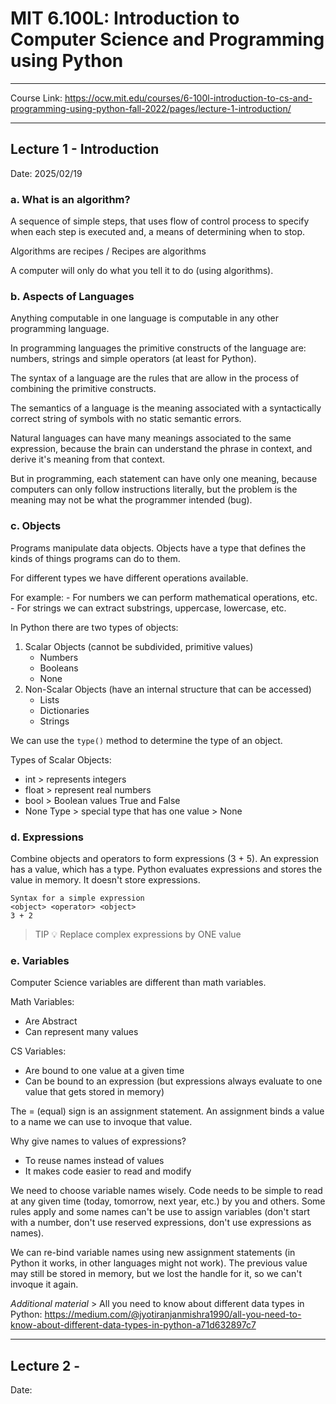 # MIT 6.100L: Introduction to Computer Science and Programming using Python   

----

Course Link: https://ocw.mit.edu/courses/6-100l-introduction-to-cs-and-programming-using-python-fall-2022/pages/lecture-1-introduction/  

----
## **Lecture 1 - Introduction** 

Date: 2025/02/19  
### **a. What is an algorithm?**

A sequence of simple steps, that uses flow of control process to specify when each step is executed and, a means of determining when to stop.  

Algorithms are recipes / Recipes are algorithms 

A computer will only do what you tell it to do (using algorithms).


### **b. Aspects of Languages**

Anything computable in one language is computable in any other programming language.  

In programming languages the primitive constructs of the language are: numbers, strings and simple operators (at least for Python).  

The syntax of a language are the rules that are allow in the process of combining the primitive constructs. 

The semantics of a language is the meaning associated with a syntactically correct string of symbols with no static semantic errors. 

Natural languages can have many meanings associated to the same expression, because the brain can understand the phrase in context, and derive it's meaning from that context.

But in programming, each statement can have only one meaning, because computers can only follow instructions literally, but the problem is the meaning may not be what the programmer intended (bug).  


### **c. Objects**

Programs manipulate data objects. Objects have a type that defines the kinds of things programs can do to them.

For different types we have different operations available. 

For example:
	- For numbers we can perform mathematical operations, etc.  
	- For strings we can extract substrings, uppercase, lowercase, etc. 

In Python there are two types of objects:

1. Scalar Objects (cannot be subdivided, primitive values)
	- Numbers
	- Booleans
	- None 
2. Non-Scalar Objects (have an internal structure that can be accessed)
	- Lists
	- Dictionaries
	- Strings  

We can use the `type()` method to determine the type of an object. 

Types of Scalar Objects:
- int > represents integers
- float > represent real numbers 
- bool > Boolean values True and False 
- None Type > special type that has one value > None


### **d. Expressions**

Combine objects and operators to form expressions (3 + 5). An expression has a value, which has a type. Python evaluates expressions and stores the value in memory. It doesn't store expressions. 

```
Syntax for a simple expression
<object> <operator> <object>
3 + 2
```

> TIP 💡
> Replace complex expressions by ONE value 


### **e. Variables**

Computer Science variables are different than math variables. 

Math Variables:
- Are Abstract
- Can represent many values

CS Variables:
- Are bound to one value at a given time 
- Can be bound to an expression (but expressions always evaluate to one value that gets stored in memory)  

The = (equal) sign is an assignment statement. An assignment binds a value to a name we can use to invoque that value. 

Why give names to values of expressions?
- To reuse names instead of values
- It makes code easier to read and modify 

We need to choose variable names wisely. Code needs to be simple to read at any given time (today, tomorrow, next year, etc.) by you and others. Some rules apply and some names can't be use to assign variables (don't start with a number, don't use reserved expressions, don't use expressions as names).   

We can re-bind variable names using new assignment statements (in Python it works, in other languages might not work). The previous value may still be stored in memory, but we lost the handle for it, so we can't invoque it again.  

*Additional material* > All you need to know about different data types in Python:  https://medium.com/@jyotiranjanmishra1990/all-you-need-to-know-about-different-data-types-in-python-a71d632897c7 


----

## **Lecture 2 -** 

Date: 